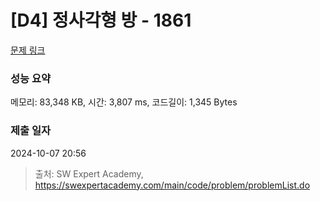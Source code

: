 # [D4] 정사각형 방 - 1861 

[문제 링크](https://swexpertacademy.com/main/code/problem/problemDetail.do?contestProbId=AV5LtJYKDzsDFAXc) 

### 성능 요약

메모리: 83,348 KB, 시간: 3,807 ms, 코드길이: 1,345 Bytes

### 제출 일자

2024-10-07 20:56



> 출처: SW Expert Academy, https://swexpertacademy.com/main/code/problem/problemList.do